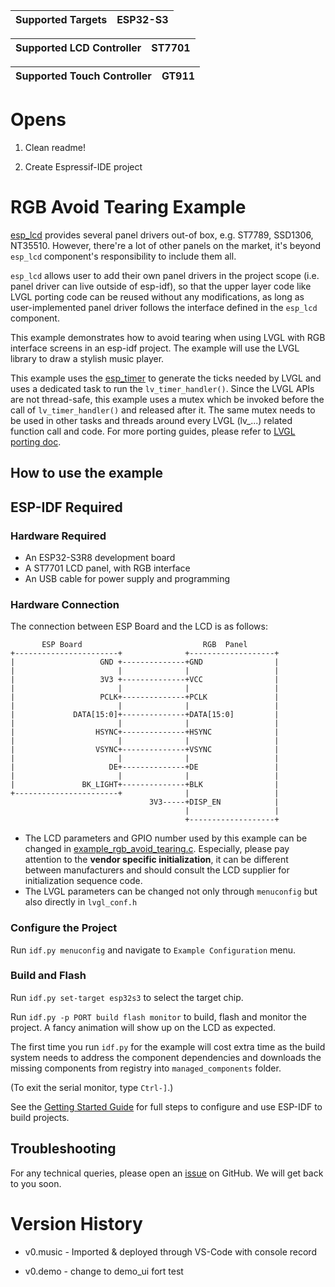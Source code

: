 | Supported Targets | ESP32-S3 |
| ----------------- | -------- |

| Supported LCD Controller    | ST7701 |
| ----------------------------| -------|

| Supported Touch Controller  |  GT911 |
| ----------------------------| -------|

# Opens

1. Clean readme!

2. Create Espressif-IDE project

# RGB Avoid Tearing Example

[esp_lcd](https://docs.espressif.com/projects/esp-idf/en/latest/esp32/api-reference/peripherals/lcd.html) provides several panel drivers out-of box, e.g. ST7789, SSD1306, NT35510. However, there're a lot of other panels on the market, it's beyond `esp_lcd` component's responsibility to include them all.

`esp_lcd` allows user to add their own panel drivers in the project scope (i.e. panel driver can live outside of esp-idf), so that the upper layer code like LVGL porting code can be reused without any modifications, as long as user-implemented panel driver follows the interface defined in the `esp_lcd` component.

This example demonstrates how to avoid tearing when using LVGL with RGB interface screens in an esp-idf project. The example will use the LVGL library to draw a stylish music player.

This example uses the [esp_timer](https://docs.espressif.com/projects/esp-idf/en/latest/esp32/api-reference/system/esp_timer.html) to generate the ticks needed by LVGL and uses a dedicated task to run the `lv_timer_handler()`. Since the LVGL APIs are not thread-safe, this example uses a mutex which be invoked before the call of `lv_timer_handler()` and released after it. The same mutex needs to be used in other tasks and threads around every LVGL (lv_...) related function call and code. For more porting guides, please refer to [LVGL porting doc](https://docs.lvgl.io/master/porting/index.html).

## How to use the example

## ESP-IDF Required

### Hardware Required

* An ESP32-S3R8 development board
* A ST7701 LCD panel, with RGB interface
* An USB cable for power supply and programming

### Hardware Connection

The connection between ESP Board and the LCD is as follows:

```
       ESP Board                           RGB  Panel
+-----------------------+              +-------------------+
|                   GND +--------------+GND                |
|                       |              |                   |
|                   3V3 +--------------+VCC                |
|                       |              |                   |
|                   PCLK+--------------+PCLK               |
|                       |              |                   |
|             DATA[15:0]+--------------+DATA[15:0]         |
|                       |              |                   |
|                  HSYNC+--------------+HSYNC              |
|                       |              |                   |
|                  VSYNC+--------------+VSYNC              |
|                       |              |                   |
|                     DE+--------------+DE                 |
|                       |              |                   |
|               BK_LIGHT+--------------+BLK                |
+-----------------------+              |                   |
                               3V3-----+DISP_EN            |
                                       |                   |
                                       +-------------------+
```

* The LCD parameters and GPIO number used by this example can be changed in [example_rgb_avoid_tearing.c](main/example_rgb_avoid_tearing.c). Especially, please pay attention to the **vendor specific initialization**, it can be different between manufacturers and should consult the LCD supplier for initialization sequence code.
* The LVGL parameters can be changed not only through `menuconfig` but also directly in `lvgl_conf.h`

### Configure the Project

Run `idf.py menuconfig` and navigate to `Example Configuration` menu.

### Build and Flash

Run `idf.py set-target esp32s3` to select the target chip.

Run `idf.py -p PORT build flash monitor` to build, flash and monitor the project. A fancy animation will show up on the LCD as expected.

The first time you run `idf.py` for the example will cost extra time as the build system needs to address the component dependencies and downloads the missing components from registry into `managed_components` folder.

(To exit the serial monitor, type ``Ctrl-]``.)

See the [Getting Started Guide](https://docs.espressif.com/projects/esp-idf/en/latest/get-started/index.html) for full steps to configure and use ESP-IDF to build projects.

## Troubleshooting

For any technical queries, please open an [issue](https://github.com/espressif/esp-iot-solution/issues) on GitHub. We will get back to you soon.

# Version History

- v0.music - Imported & deployed through VS-Code with console record

- v0.demo - change to demo_ui fort test

